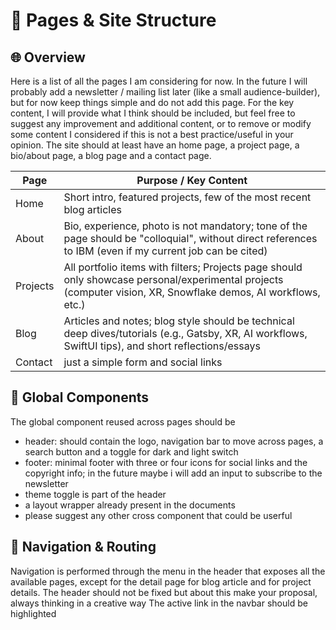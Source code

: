 # 📁 Pages & Site Structure

## 🌐 Overview

Here is a list of all the pages I am considering for now.
In the future I will probably add a newsletter / mailing list
later (like a small audience-builder), but for now keep things
simple and do not add this page. For the key content, I will
provide what I think should be included, but feel free to suggest
any improvement and additional content, or to remove or modify
some content I considered if this is not a best practice/useful
in your opinion.
The site should at least have an home page, a project page,
a bio/about page, a blog page and a contact page.

| Page     | Purpose / Key Content                                                                                                                                          |
| -------- | -------------------------------------------------------------------------------------------------------------------------------------------------------------- |
| Home     | Short intro, featured projects, few of the most recent blog articles                                                                                           |
| About    | Bio, experience, photo is not mandatory; tone of the page should be "colloquial", without direct references to IBM (even if my current job can be cited)       |
| Projects | All portfolio items with filters; Projects page should only showcase personal/experimental projects (computer vision, XR, Snowflake demos, AI workflows, etc.) |
| Blog     | Articles and notes; blog style should be technical deep dives/tutorials (e.g., Gatsby, XR, AI workflows, SwiftUI tips), and short reflections/essays           |
| Contact  | just a simple form and social links                                                                                                                            |

## 🧩 Global Components

The global component reused across pages should be

- header: should contain the logo, navigation bar to move across
  pages, a search button and a toggle for dark and light switch
- footer: minimal footer with three or four icons for social links
  and the copyright info; in the future maybe i will add an input to
  subscribe to the newsletter
- theme toggle is part of the header
- a layout wrapper already present in the documents
- please suggest any other cross component that could be userful

## 🔗 Navigation & Routing

Navigation is performed through the menu in the header that exposes
all the available pages, except for the detail page for blog article
and for project details. The header should not be fixed but about
this make your proposal, always thinking in a creative way
The active link in the navbar should be highlighted
